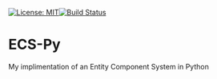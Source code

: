 [![License: MIT](https://img.shields.io/badge/License-MIT-yellow.svg)](https://opensource.org/licenses/MIT)[![Build Status](https://travis-ci.org/Akhier/ECS-Py.svg?branch=master)](https://travis-ci.org/Akhier/ECS-Py)

# ECS-Py
My implimentation of an Entity Component System in Python
